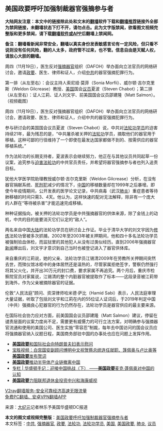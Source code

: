  <h2>美国政要呼吁加强制裁器官强摘参与者</h2> <p class="notice"><b>大陆网友注意：本文中的链接除此处和文末的<a href="https://github.com/bannedbook/fanqiang" >翻墙</a>软件下载和<a href="https://github.com/killgcd/justmysocks/blob/master/README.md">翻墙推荐</a>链接外全部为禁网链接，未翻墙状态下打不开，请勿点击。此为文字版禁闻，欲看图文视频完整版和更多禁闻，请下载<a href="https://github.com/bannedbook/fanqiang">翻墙软件或APP</a>后翻墙上禁闻网。</p><p>备注：翻墙看新闻非常安全，翻墙以真实身份发表敏感言论有一定风险，但只看不说则没有任何风险，翻的人太多，政府管不过来，也不管。信息自由是天赋人权，请放心大胆的翻墙。</b></p>  <div class="entry"> <p id="summary">周四（11月19日），医生反对<a href="https://www.bannedbook.org/bnews/tag/%e5%bc%ba%e6%91%98%e5%99%a8%e5%ae%98/" class="st_tag internal_tag" rel="tag" title="标签 强摘器官 下的日志">强摘器官</a>组织（DAFOH）举办面向立法官员的网络研讨会，邀请<a href="https://www.bannedbook.org/bnews/tag/%E6%94%BF%E8%A6%81/" class="st_tag internal_tag" rel="tag" title="标签 政要 下的日志">政要</a>、医生、律师和证人，介绍<a href="https://www.bannedbook.org/bnews/tag/%e4%b8%ad%e5%85%b1/" class="st_tag internal_tag" rel="tag" title="标签 中共 下的日志">中共</a>的器官强摘犯罪行为。</p> <p id="conimg"></p> <p>第一排（从左至右）：会议主持人索尼娅·莫菲（Sonia Morfii）、威尔顿·吉尔克里斯（Weldon Gilcrease）教授、<a href="https://www.bannedbook.org/bnews/tag/%e7%be%8e%e5%9b%bd/" class="st_tag internal_tag" rel="tag" title="标签 美国 下的日志">美国</a>国会<a href="https://www.bannedbook.org/bnews/tag/%e8%ae%ae%e5%91%98/" class="st_tag internal_tag" rel="tag" title="标签 议员 下的日志">议员</a>夏波（Steven Chabot）；第二排（从左至右）：证人江莉、证人刘文宇、前美国国会议员邵建隆（Matt Salmon）。（视频截图）</p>  <p>周四（11月19日），医生反对强摘器官组织（DAFOH）举办面向立法官员的网络研讨会，邀请政要、医生、律师和证人，介绍中共的器官强摘犯罪行为。</p> <p>参与研讨会的美国国会议员夏波（Steven Chabot）说，中共对<a href="https://www.bannedbook.org/bnews/tag/%e6%b3%95%e8%bd%ae%e5%8a%9f%e5%ad%a6%e5%91%98/" class="st_tag internal_tag" rel="tag" title="标签 法轮功学员 下的日志">法轮功学员</a>的迫害持续21年，最为残忍的是，“中共屠杀被关押的<a href="https://www.bannedbook.org/bnews/tag/%e6%b3%95%e8%bd%ae%e5%8a%9f/" class="st_tag internal_tag" rel="tag" title="标签 法轮功 下的日志">法轮功</a>学员，摘取他们的器官用于移植。这种可鄙的行径维持了一个即使在最发达国家都做不到的、按需供应的器官移植系统。”</p> <p>作为法轮功的长期支持者，夏波表示会继续努力，他正在与其他议员共同起草一份议案，追究参与<span class='wp_keywordlink'><a href="https://www.bannedbook.org/forum11/topic278.html" title="评江泽民与中共相互利用迫害法轮功" target="_blank">迫害法轮功</a></span>的中共官员责任，并希望将器官强摘参与者也列入追责目标。</p>  <p>犹他大学医学院助理教授威尔顿‧吉尔克里斯（Weldon Gilcrease）分析，在没有器官捐献系统、<span class='wp_keywordlink'><a href="https://www.bannedbook.org/forum2/topic106.html" title="活摘器官：死刑犯撑不起中国器官移植市场上的蘑菇云" target="_blank">死刑犯</a></span>减少的情况下，<span class='wp_keywordlink_affiliate'><a href="https://www.bannedbook.org/" title="中国" target="_blank">中国</a></span>的移植数量却在1999年之后暴增。即使今年疫情期间，公开发表的医学论文记录，中共病毒（武汉<a href="https://www.bannedbook.org/bnews/tag/%e8%82%ba%e7%82%8e/" class="st_tag internal_tag" rel="tag" title="标签 肺炎 下的日志">肺炎</a>）重症患者等待肺移植的时间只需3、4天。他认为，这样快速的配对无法解释，除非有一个庞大的人群在“等待被杀害”才能迅速完成移植。</p> <p>种种证据指向，被关押的法轮功学员是中共强摘器官的供体来源，除了金钱上的动机，中共的目的是要消灭它们认定的“敌人”。</p> <p>两名来自中国<span class='wp_keywordlink_affiliate'><a href="https://www.bannedbook.org/" title="大陆" target="_blank">大陆</a></span>的法轮功学员在研讨会上作证。毕业于清华大学的刘文宇因为<span class='wp_keywordlink'><a href="https://www.qi-gong.me/" title="气功修炼网" target="_blank">修炼</a></span>法轮功曾被多次抓捕，2002年至2003年被关押期间，他和四十多名法轮功学员被强制验血体检，而监狱里的其他犯人从没有过类似经历。直到2006年强摘器官<span class='wp_keywordlink_affiliate'><a href="https://www.bannedbook.org/" title="新闻">新闻</a></span>爆出后，刘文宇才意识到自己当时也被登记进入了器官供体库。</p>  <p>来自重庆的江莉说，她的父亲、法轮功学员江锡清2009年在劳教所关押期间突然去世，而殡仪馆冰柜中的身体居然还是温热的，尽管家属拒绝签字，警察仍然强行将其父火化，并开出30万元的封口费，要求家属不再追究。两个月后，重庆市检察院官员对家属说，江锡清的整个内脏器官被提取作了标本——这段录音被江莉带到海外，作为父亲被摘除器官的证据。</p> <p>伦敦“人民法庭”顾问、资深律师哈米德‧萨比（Hamid Sabi）表示，人民法庭审理大量证据，听取了包括刘文宇和江莉在内的55位证人证词后，于2019年判定中国（中共）强摘良心犯器官的行为仍然存在，法轮功学员是器官供应的最主要来源。</p> <p>在国际社会协力应对方面，前美国国会议员邵建隆（Matt Salmon）建议，停留在谴责层面的议案力度尚不足，需要更有威慑力的可行立法方案，对明确参与强摘器官流通和使用的美国公司、医生实施“零容忍”制裁，每年去中国访问的国会议员应将强摘器官纳入议题日程，美国商务部驻中国的办事处也应在问题上发挥作用。</p>  <ul class='op-related-articles' title='相关阅读'> <li><a href='https://www.bannedbook.org/bnews/worldnews/usa/20201003/1407162.html' target='_blank'><b>美国政要</b>和国际社会向特朗普夫妇表示慰问</a></li> <li><a href='https://www.bannedbook.org/bnews/bannedvideo/20200520/1331405.html' target='_blank'>宝胜视频：白宫国安副顾问博明中文祝贺蔡总统连任就职、篷佩奥与卢比奥等<b>美国政要</b>发布贺词</a></li> <li><a href='https://www.bannedbook.org/bnews/comments/20200514/1328181.html' target='_blank'><b>美国政要</b>推动半导体产业链撤离中国</a></li> <li><a href='https://www.bannedbook.org/bnews/ssgc/20200422/1317432.html' target='_blank'>专栏 | 华盛顿手记：迎接中国挑战（下） ——<b>美国政要</b>麦克·蓬佩奥对中国的认知</a></li> <li><a href='https://www.bannedbook.org/bnews/comments/20200422/1317003.html' target='_blank'><b>美国政要</b>力阻联邦退休金投资中兴和海康威视</a></li> </ul> <p class="texttj"> <a href="https://www.bannedbook.org/forum23/topic22702.html" target="_blank">V2ray翻墙服务-安全可靠经济高速无限流量</a><br/> <a href="https://github.com/bannedbook/fanqiang/wiki/%E7%A6%81%E9%97%BB%E7%BD%91%E5%AE%89%E5%8D%93%E7%BF%BB%E5%A2%99%E6%96%B0%E9%97%BBAPP" target="_blank">免费PC翻墙、安卓VPN翻墙APP</a></p><p> 来源：<span class='wp_keywordlink_affiliate'><a href="http://www.epochtimes.com/" title="大纪元" target="_blank">大纪元</a></span>记者林乐予美国华盛顿DC报道 </p><a name='sharetosocial'></a>       <div><b>本文的图文或视频完整版</b>：<a href='https://www.bannedbook.org/bnews/cbnews/20201122/1434966.html'>美国政要呼吁加强制裁器官强摘参与者</a></div>  </div><!--END ENTRY--> <div class="postfooter"> <div>本文标签：<a href="https://www.bannedbook.org/bnews/tag/%e4%b8%ad%e5%85%b1/" rel="tag">中共</a>, <a href="https://www.bannedbook.org/bnews/tag/%e5%bc%ba%e6%91%98%e5%99%a8%e5%ae%98/" rel="tag">强摘器官</a>, <a href="https://www.bannedbook.org/bnews/tag/%E6%94%BF%E8%A6%81/" rel="tag">政要</a>, <a href="https://www.bannedbook.org/bnews/tag/%e6%b3%95%e8%bd%ae%e5%8a%9f/" rel="tag">法轮功</a>, <a href="https://www.bannedbook.org/bnews/tag/%e6%b3%95%e8%bd%ae%e5%8a%9f%e5%ad%a6%e5%91%98/" rel="tag">法轮功学员</a>, <a href="https://www.bannedbook.org/bnews/tag/%e7%be%8e%e5%9b%bd/" rel="tag">美国</a>, <a href="https://www.bannedbook.org/bnews/tag/%E7%BE%8E%E5%9B%BD%E6%94%BF%E8%A6%81/" rel="tag">美国政要</a>, <a href="https://www.bannedbook.org/bnews/tag/%e8%82%ba%e7%82%8e/" rel="tag">肺炎</a>, <a href="https://www.bannedbook.org/bnews/tag/%e8%ae%ae%e5%91%98/" rel="tag">议员</a></div>  </div><!--END POSTFOOTER--> 